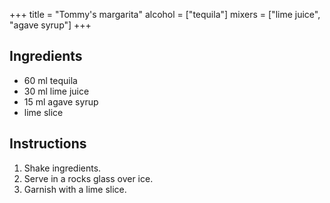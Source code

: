 +++
title = "Tommy's margarita"
alcohol = ["tequila"]
mixers = ["lime juice", "agave syrup"]
+++

## Ingredients

- 60 ml tequila
- 30 ml lime juice
- 15 ml agave syrup
- lime slice

## Instructions

1. Shake ingredients.
2. Serve in a rocks glass over ice.
3. Garnish with a lime slice.
